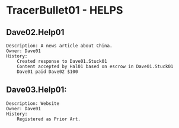 # TracerBullet01 - HELPS

## Dave02.Help01
	Description: A news article about China.
	Owner: Dave01
	History:
		Created response to Dave01.Stuck01
		Content accepted by Hal01 based on escrow in Dave01.Stuck01
		Dave01 paid Dave02 $100

## Dave03.Help01: 
	Description: Website 
	Owner: Dave01
	History:
		Registered as Prior Art.
